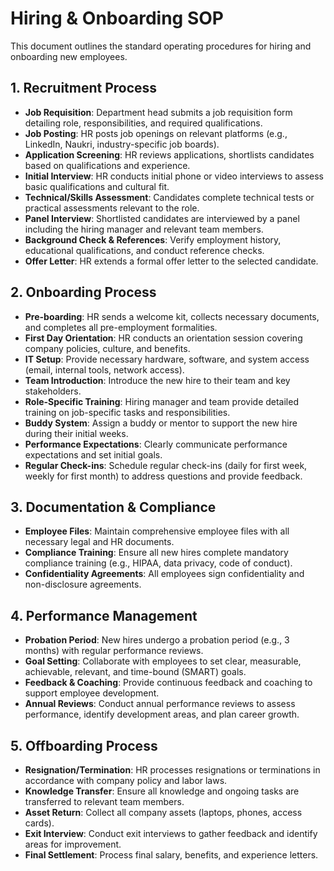 # Hiring & Onboarding SOP

This document outlines the standard operating procedures for hiring and onboarding new employees.

## 1. Recruitment Process

*   **Job Requisition**: Department head submits a job requisition form detailing role, responsibilities, and required qualifications.
*   **Job Posting**: HR posts job openings on relevant platforms (e.g., LinkedIn, Naukri, industry-specific job boards).
*   **Application Screening**: HR reviews applications, shortlists candidates based on qualifications and experience.
*   **Initial Interview**: HR conducts initial phone or video interviews to assess basic qualifications and cultural fit.
*   **Technical/Skills Assessment**: Candidates complete technical tests or practical assessments relevant to the role.
*   **Panel Interview**: Shortlisted candidates are interviewed by a panel including the hiring manager and relevant team members.
*   **Background Check & References**: Verify employment history, educational qualifications, and conduct reference checks.
*   **Offer Letter**: HR extends a formal offer letter to the selected candidate.

## 2. Onboarding Process

*   **Pre-boarding**: HR sends a welcome kit, collects necessary documents, and completes all pre-employment formalities.
*   **First Day Orientation**: HR conducts an orientation session covering company policies, culture, and benefits.
*   **IT Setup**: Provide necessary hardware, software, and system access (email, internal tools, network access).
*   **Team Introduction**: Introduce the new hire to their team and key stakeholders.
*   **Role-Specific Training**: Hiring manager and team provide detailed training on job-specific tasks and responsibilities.
*   **Buddy System**: Assign a buddy or mentor to support the new hire during their initial weeks.
*   **Performance Expectations**: Clearly communicate performance expectations and set initial goals.
*   **Regular Check-ins**: Schedule regular check-ins (daily for first week, weekly for first month) to address questions and provide feedback.

## 3. Documentation & Compliance

*   **Employee Files**: Maintain comprehensive employee files with all necessary legal and HR documents.
*   **Compliance Training**: Ensure all new hires complete mandatory compliance training (e.g., HIPAA, data privacy, code of conduct).
*   **Confidentiality Agreements**: All employees sign confidentiality and non-disclosure agreements.

## 4. Performance Management

*   **Probation Period**: New hires undergo a probation period (e.g., 3 months) with regular performance reviews.
*   **Goal Setting**: Collaborate with employees to set clear, measurable, achievable, relevant, and time-bound (SMART) goals.
*   **Feedback & Coaching**: Provide continuous feedback and coaching to support employee development.
*   **Annual Reviews**: Conduct annual performance reviews to assess performance, identify development areas, and plan career growth.

## 5. Offboarding Process

*   **Resignation/Termination**: HR processes resignations or terminations in accordance with company policy and labor laws.
*   **Knowledge Transfer**: Ensure all knowledge and ongoing tasks are transferred to relevant team members.
*   **Asset Return**: Collect all company assets (laptops, phones, access cards).
*   **Exit Interview**: Conduct exit interviews to gather feedback and identify areas for improvement.
*   **Final Settlement**: Process final salary, benefits, and experience letters.
